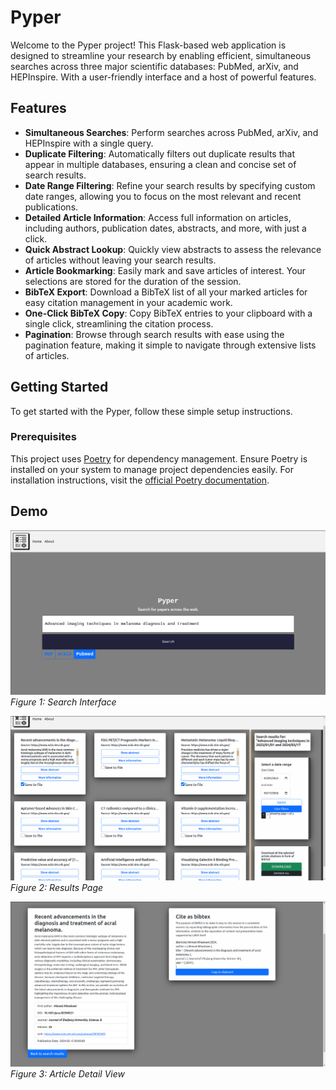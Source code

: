 # Pyper

Welcome to the Pyper project! This Flask-based web application is designed to streamline your research by enabling efficient, simultaneous searches across three major scientific databases: PubMed, arXiv, and HEPInspire. With a user-friendly interface and a host of powerful features.

## Features

- **Simultaneous Searches**: Perform searches across PubMed, arXiv, and HEPInspire with a single query.
- **Duplicate Filtering**: Automatically filters out duplicate results that appear in multiple databases, ensuring a clean and concise set of search results.
- **Date Range Filtering**: Refine your search results by specifying custom date ranges, allowing you to focus on the most relevant and recent publications.
- **Detailed Article Information**: Access full information on articles, including authors, publication dates, abstracts, and more, with just a click.
- **Quick Abstract Lookup**: Quickly view abstracts to assess the relevance of articles without leaving your search results.
- **Article Bookmarking**: Easily mark and save articles of interest. Your selections are stored for the duration of the session.
- **BibTeX Export**: Download a BibTeX list of all your marked articles for easy citation management in your academic work.
- **One-Click BibTeX Copy**: Copy BibTeX entries to your clipboard with a single click, streamlining the citation process.
- **Pagination**: Browse through search results with ease using the pagination feature, making it simple to navigate through extensive lists of articles.

## Getting Started

To get started with the Pyper, follow these simple setup instructions.

### Prerequisites

This project uses [Poetry](https://python-poetry.org/) for dependency management. Ensure Poetry is installed on your system to manage project dependencies easily. For installation instructions, visit the [official Poetry documentation](https://python-poetry.org/docs/#installation).

## Demo


![Demo 1](assets/demo_1.png)
*Figure 1: Search Interface*

![Demo 2](assets/demo_2.png)
*Figure 2: Results Page*

![Demo 3](assets/demo_3.png)
*Figure 3: Article Detail View*
